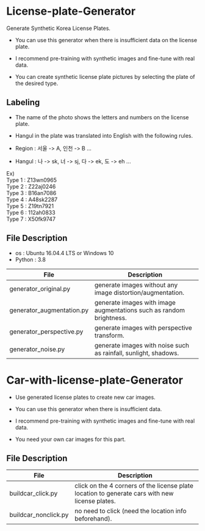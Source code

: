 # License-plate-Generator

Generate Synthetic Korea License Plates.

- You can use this generator when there is insufficient data on the license plate.

- I recommend pre-training with synthetic images and fine-tune with real data.

- You can create synthetic license plate pictures by selecting the plate of the desired type.

## Labeling

- The name of the photo shows the letters and numbers on the license plate.

- Hangul in the plate was translated into English with the following rules.

- Region : 서울 -> A, 인천 -> B ... <br/>
- Hangul : 나 -> sk, 너 -> sj, 다 -> ek, 도 -> eh ... <br/>

Ex)   
Type 1 : Z13wn0965   
Type 2 : Z22aj0246   
Type 3 : B16an7086   
Type 4 : A48sk2287   
Type 5 : Z19tn7921   
Type 6 : 112ah0833   
Type 7 : X50fk9747

## File Description

- os : Ubuntu 16.04.4 LTS or Windows 10
- Python : 3.8


|       File         |Description                                       |
|--------------------|--------------------------------------------------|
|generator_original.py           |  generate images without any image distortion/augmentation.     |
|generator_augmentation.py       |  generate images with image augmentations such as random brightness.   |
|generator_perspective.py |   generate images with perspective transform.     |
|generator_noise.py |   generate images with noise such as rainfall, sunlight, shadows.     |


# Car-with-license-plate-Generator

- Use generated license plates to create new car images.

- You can use this generator when there is insufficient data.

- I recommend pre-training with synthetic images and fine-tune with real data.

- You need your own car images for this part.


## File Description


|       File         |Description                                       |
|--------------------|--------------------------------------------------|
|buildcar_click.py           |  click on the 4 corners of the license plate location to generate cars with new license plates.     |
|buildcar_nonclick.py       |  no need to click (need the location info beforehand).   |